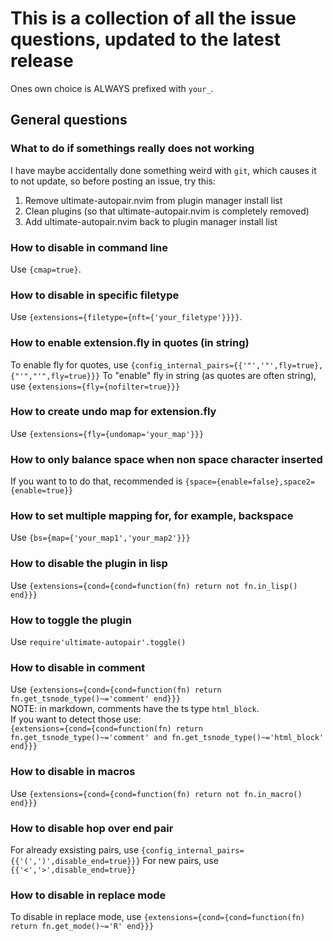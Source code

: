 # This is a collection of all the issue questions, updated to the latest release
Ones own choice is ALWAYS prefixed with `your_`.

## General questions
### What to do if somethings really does not working
I have maybe accidentally done something weird with `git`, which causes it to not update, so before posting an issue, try this:
1. Remove ultimate-autopair.nvim from plugin manager install list
2. Clean plugins (so that ultimate-autopair.nvim is completely removed)
3. Add ultimate-autopair.nvim back to plugin manager install list
### How to disable in command line
Use `{cmap=true}`.
### How to disable in specific filetype
Use `{extensions={filetype={nft={'your_filetype'}}}}`.
### How to enable extension.fly in quotes (in string)
To enable fly for quotes, use `{config_internal_pairs={{'"','"',fly=true},{"'","'",fly=true}}}`
To "enable" fly in string (as quotes are often string), use `{extensions={fly={nofilter=true}}}`
### How to create undo map for extension.fly
Use `{extensions={fly={undomap='your_map'}}}`
### How to only balance space when non space character inserted
If you want to to do that, recommended is `{space={enable=false},space2={enable=true}}`
### How to set multiple mapping for, for example, backspace
Use `{bs={map={'your_map1','your_map2'}}}`
### How to disable the plugin in lisp
Use `{extensions={cond={cond=function(fn) return not fn.in_lisp() end}}}`
### How to toggle the plugin
Use `require'ultimate-autopair'.toggle()`
### How to disable in comment
Use `{extensions={cond={cond=function(fn) return fn.get_tsnode_type()~='comment' end}}}`\
NOTE: in markdown, comments have the ts type `html_block`.\
If you want to detect those use:\
`{extensions={cond={cond=function(fn) return fn.get_tsnode_type()~='comment' and fn.get_tsnode_type()~='html_block' end}}}`
### How to disable in macros
Use `{extensions={cond={cond=function(fn) return not fn.in_macro() end}}}`
### How to disable hop over end pair
For already exsisting pairs, use `{config_internal_pairs={{'(',')',disable_end=true}}}`
For new pairs, use `{{'<','>',disable_end=true}}`
### How to disable in replace mode
To disable in replace mode, use `{extensions={cond={cond=function(fn) return fn.get_mode()~='R' end}}}`
